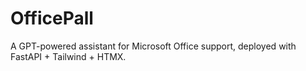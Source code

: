 # OfficePall
A GPT-powered assistant for Microsoft Office support, deployed with FastAPI + Tailwind + HTMX.
